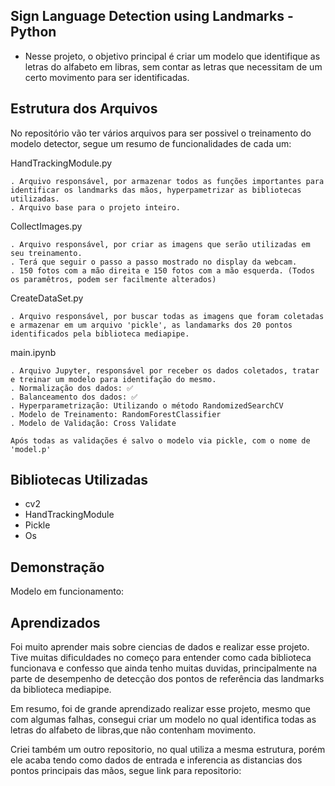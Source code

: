 
Sign Language Detection using Landmarks - Python
-
- Nesse projeto, o objetivo principal é criar um modelo que identifique as letras do alfabeto em libras, sem contar as letras que necessitam de um certo movimento para ser identificadas.




## Estrutura dos Arquivos

No repositório vão ter vários arquivos para ser possivel o treinamento do modelo detector, segue um resumo de funcionalidades de cada um:

HandTrackingModule.py

    . Arquivo responsável, por armazenar todos as funções importantes para identificar os landmarks das mãos, hyperpametrizar as bibliotecas utilizadas.
    . Arquivo base para o projeto inteiro.

CollectImages.py

    . Arquivo responsável, por criar as imagens que serão utilizadas em seu treinamento.
    . Terá que seguir o passo a passo mostrado no display da webcam.
    . 150 fotos com a mão direita e 150 fotos com a mão esquerda. (Todos os paramêtros, podem ser facilmente alterados)

CreateDataSet.py

    . Arquivo responsável, por buscar todas as imagens que foram coletadas e armazenar em um arquivo 'pickle', as landamarks dos 20 pontos identificados pela biblioteca mediapipe.

main.ipynb

    . Arquivo Jupyter, responsável por receber os dados coletados, tratar e treinar um modelo para identifação do mesmo.
    . Normalização dos dados: ✅
    . Balanceamento dos dados: ✅
    . Hyperparametrização: Utilizando o método RandomizedSearchCV 
    . Modelo de Treinamento: RandomForestClassifier
    . Modelo de Validação: Cross Validate 

    Após todas as validações é salvo o modelo via pickle, com o nome de 'model.p'

## Bibliotecas Utilizadas

- cv2
- HandTrackingModule
- Pickle
- Os



## Demonstração

Modelo em funcionamento:


## Aprendizados

Foi muito aprender mais sobre ciencias de dados e realizar esse projeto.
Tive muitas dificuldades no começo para entender como cada biblioteca funcionava e confesso que ainda tenho muitas duvidas, principalmente na parte de desempenho de detecção dos pontos de referência das landmarks da biblioteca mediapipe.

Em resumo, foi de grande aprendizado realizar esse projeto, mesmo que com algumas falhas, consegui criar um modelo no qual identifica todas as letras do alfabeto de libras,que não contenham movimento.

Criei também um outro repositorio, no qual utiliza a mesma estrutura, porém ele acaba tendo como dados de entrada e inferencia as distancias dos pontos principais das mãos, segue link para repositorio:

